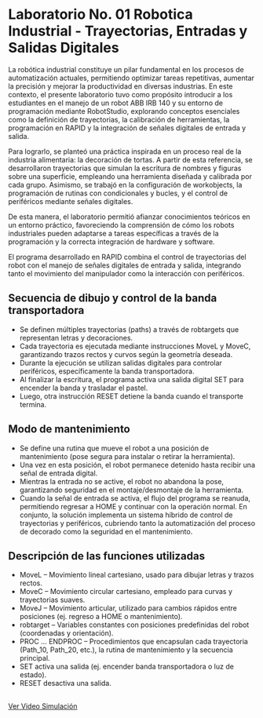 # Laboratorio No. 01 Robotica Industrial - Trayectorias, Entradas y Salidas Digitales
La robótica industrial constituye un pilar fundamental en los procesos de automatización actuales, permitiendo optimizar tareas repetitivas, aumentar la precisión y mejorar la productividad en diversas industrias. En este contexto, el presente laboratorio tuvo como propósito introducir a los estudiantes en el manejo de un robot ABB IRB 140 y su entorno de programación mediante RobotStudio, explorando conceptos esenciales como la definición de trayectorias, la calibración de herramientas, la programación en RAPID y la integración de señales digitales de entrada y salida.

Para lograrlo, se planteó una práctica inspirada en un proceso real de la industria alimentaria: la decoración de tortas. A partir de esta referencia, se desarrollaron trayectorias que simulan la escritura de nombres y figuras sobre una superficie, empleando una herramienta diseñada y calibrada por cada grupo. Asimismo, se trabajó en la configuración de workobjects, la programación de rutinas con condicionales y bucles, y el control de periféricos mediante señales digitales.

De esta manera, el laboratorio permitió afianzar conocimientos teóricos en un entorno práctico, favoreciendo la comprensión de cómo los robots industriales pueden adaptarse a tareas específicas a través de la programación y la correcta integración de hardware y software.

El programa desarrollado en RAPID combina el control de trayectorias del robot con el manejo de señales digitales de entrada y salida, integrando tanto el movimiento del manipulador como la interacción con periféricos.

## Secuencia de dibujo y control de la banda transportadora

- Se definen múltiples trayectorias (paths) a través de robtargets que representan letras y decoraciones.
- Cada trayectoria es ejecutada mediante instrucciones MoveL y MoveC, garantizando trazos rectos y curvos según la geometría deseada.
- Durante la ejecución se utilizan salidas digitales para controlar periféricos, específicamente la banda transportadora.
- Al finalizar la escritura, el programa activa una salida digital SET para encender la banda y trasladar el pastel.
- Luego, otra instrucción RESET detiene la banda cuando el transporte termina.

## Modo de mantenimiento
- Se define una rutina que mueve el robot a una posición de mantenimiento (pose segura para instalar o retirar la herramienta).
- Una vez en esta posición, el robot permanece detenido hasta recibir una señal de entrada digital.
- Mientras la entrada no se active, el robot no abandona la pose, garantizando seguridad en el montaje/desmontaje de la herramienta.
- Cuando la señal de entrada se activa, el flujo del programa se reanuda, permitiendo regresar a HOME y continuar con la operación normal.
En conjunto, la solución implementa un sistema híbrido de control de trayectorias y periféricos, cubriendo tanto la automatización del proceso de decorado como la seguridad en el mantenimiento.

## Descripción de las funciones utilizadas
- MoveL – Movimiento lineal cartesiano, usado para dibujar letras y trazos rectos.
- MoveC – Movimiento circular cartesiano, empleado para curvas y trayectorias suaves.
- MoveJ – Movimiento articular, utilizado para cambios rápidos entre posiciones (ej. regreso a HOME o mantenimiento).
- robtarget – Variables constantes con posiciones predefinidas del robot (coordenadas y orientación).
- PROC … ENDPROC – Procedimientos que encapsulan cada trayectoria (Path_10, Path_20, etc.), la rutina de mantenimiento y la secuencia principal.
- SET activa una salida (ej. encender banda transportadora o luz de estado).
- RESET desactiva una salida.
##
[Ver Video Simulación](./Video%20Simulacion.mp4)
